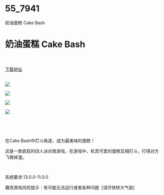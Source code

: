# 55_7941
奶油蛋糕 Cake Bash
# 奶油蛋糕 Cake Bash
 <br/></br>
[下载地址](https://www.switch520.cc/article/7941 "下载地址")
<br/></br>

<p><img src="https://www.switch520.cc/muke_img/upload_art_editor_20201217-1_8a903c4a1b3d68c37e442ba0da1a1db2.jpg"></p>
<p><img src="https://www.switch520.cc/muke_img/upload_art_editor_20201217-1_5915bb1f04d76423511b8f1debfcb686.jpg"></p>
<p><img src="https://www.switch520.cc/muke_img/upload_art_editor_20201217-1_67a804c7500b7c558e02617aa72eb9de.jpg"></p>
<p><img src="https://www.switch520.cc/muke_img/upload_art_editor_20201217-1_572cad2f3355084df24eb9999b2e7d0c.jpg"></p>
<p><strong><span style="color: #d9d9d9;">&nbsp;</span></strong></p>
<p><strong><span style="color: #d9d9d9;">&nbsp;</span></strong></p>
<p>在Cake Bash中打斗角逐，成为最美味的蛋糕！</p>
<p>这是一款疯狂的四人派对类游戏，在游戏中，机灵可爱的蛋糕互相打斗，打得对方飞屑掉渣。</p>
<p>&nbsp;</p>
<p>系统要求:13.0.0-11.0.0</p>
<p>魔改游戏风险提示：有可能无法运行或者各种问题 &nbsp;[请尽快转大气层]</p>



